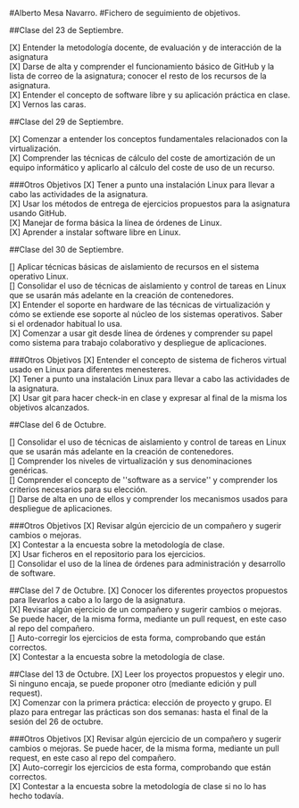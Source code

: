
#Alberto Mesa Navarro.
#Fichero de seguimiento de objetivos.

##Clase del 23 de Septiembre.

[X] Entender la metodología docente, de evaluación y de interacción de la asignatura <br />
[X] Darse de alta y comprender el funcionamiento básico de GitHub y la lista de correo de la asignatura; conocer el resto de los recursos de la asignatura. <br />
[X] Entender el concepto de software libre y su aplicación práctica en clase. <br />
[X] Vernos las caras. <br />

##Clase del 29 de Septiembre.

[X] Comenzar a entender los conceptos fundamentales relacionados con la virtualización. <br />
[X] Comprender las técnicas de cálculo del coste de amortización de un equipo informático y aplicarlo al cálculo del coste de uso de un recurso. <br />

###Otros Objetivos
[X] Tener a punto una instalación Linux para llevar a cabo las actividades de la asignatura. <br />
[X]  Usar los métodos de entrega de ejercicios propuestos para la asignatura usando GitHub. <br />
[X]  Manejar de forma básica la línea de órdenes de Linux. <br />
[X] Aprender a instalar software libre en Linux. <br />

##Clase del 30 de Septiembre.

[]  Aplicar técnicas básicas de aislamiento de recursos en el sistema operativo Linux. <br />
[]  Consolidar el uso de técnicas de aislamiento y control de tareas en Linux que se usarán más adelante en la creación de contenedores. <br />
[X]  Entender el soporte en hardware de las técnicas de virtualización y cómo se extiende ese soporte al núcleo de los sistemas operativos. Saber si el ordenador habitual lo usa. <br />
[X]  Comenzar a usar git desde línea de órdenes y comprender su papel como sistema para trabajo colaborativo y despliegue de aplicaciones. <br />

###Otros Objetivos
[X] Entender el concepto de sistema de ficheros virtual usado en Linux para diferentes menesteres. <br />
[X] Tener a punto una instalación Linux para llevar a cabo las actividades de la asignatura. <br />
[X]  Usar git para hacer check-in en clase y expresar al final de la misma los objetivos alcanzados. <br />

##Clase del 6 de Octubre.

[]  Consolidar el uso de técnicas de aislamiento y control de tareas en Linux que se usarán más adelante en la creación de contenedores. <br />
[]  Comprender los niveles de virtualización y sus denominaciones genéricas. <br />
[]  Comprender el concepto de ''software as a service'' y comprender los criterios necesarios para su elección. <br />
[]  Darse de alta en uno de ellos y comprender los mecanismos usados para despliegue de aplicaciones. <br />

###Otros Objetivos
[X]  Revisar algún ejercicio de un compañero y sugerir cambios o mejoras. <br />
[X]  Contestar a la encuesta sobre la metodología de clase. <br />
[X]  Usar ficheros en el repositorio para los ejercicios. <br />
[]  Consolidar el uso de la línea de órdenes para administración y desarrollo de software. <br />

##Clase del 7 de Octubre.
[X]  Conocer los diferentes proyectos propuestos para llevarlos a cabo a lo largo de la asignatura. <br />
[X]  Revisar algún ejercicio de un compañero y sugerir cambios o mejoras. Se puede hacer, de la misma forma, mediante un pull   request, en este caso al repo del compañero. <br />
[]  Auto-corregir los ejercicios de esta forma, comprobando que están correctos. <br />
[X] Contestar a la encuesta sobre la metodología de clase. <br />

##Clase del 13 de Octubre.
[X]  Leer los proyectos propuestos y elegir uno. Si ninguno encaja, se puede proponer otro (mediante edición y pull request). <br />
[X]  Comenzar con la primera práctica: elección de proyecto y grupo. El plazo para entregar las prácticas son dos semanas: hasta el     final de la sesión del 26 de octubre. <br />

###Otros Objetivos
[X]  Revisar algún ejercicio de un compañero y sugerir cambios o mejoras. Se puede hacer, de la misma forma, mediante un pull     request, en este caso al repo del compañero. <br />
[X]   Auto-corregir los ejercicios de esta forma, comprobando que están correctos. <br />
[X]  Contestar a la encuesta sobre la metodología de clase si no lo has hecho todavía. <br />
